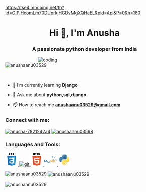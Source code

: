
https://tse4.mm.bing.net/th?id=OIP.HcomLm70DUprkjHGDvMgXQHaEL&pid=Api&P=0&h=180
<h1 align="center">Hi 👋, I'm Anusha</h1>
<h3 align="center">A passionate python developer from India</h3>

<img align="right" alt="coding" width="400" src="https://images.squarespace-cdn.com/content/v1/5769fc401b631bab1addb2ab/1541580611624-TE64QGKRJG8SWAIUS7NS/coding-freak.gif">

<p align="left"> <img src="https://komarev.com/ghpvc/?username=anushaanu03529&label=Profile%20views&color=0e75b6&style=flat" alt="anushaanu03529" /> </p>

<p align="left"> <a href="https://twitter.com/" target="blank"><img src="https://img.shields.io/twitter/follow/?logo=twitter&style=for-the-badge" alt="" /></a> </p>

- 🌱 I’m currently learning **Django**

- 💬 Ask me about **python,sql,django**

- 📫 How to reach me **anushaanu03529@gmail.com**

<h3 align="left">Connect with me:</h3>
<p align="left">
<a href="https://linkedin.com/in/anusha-7821242a4" target="blank"><img align="center" src="https://raw.githubusercontent.com/rahuldkjain/github-profile-readme-generator/master/src/images/icons/Social/linked-in-alt.svg" alt="anusha-7821242a4" height="30" width="40" /></a>
<a href="https://www.hackerearth.com/anushaanu03598" target="blank"><img align="center" src="https://raw.githubusercontent.com/rahuldkjain/github-profile-readme-generator/master/src/images/icons/Social/hackerearth.svg" alt="anushaanu03598" height="30" width="40" /></a>
</p>

<h3 align="left">Languages and Tools:</h3>
<p align="left"> <a href="https://www.w3schools.com/css/" target="_blank" rel="noreferrer"> <img src="https://raw.githubusercontent.com/devicons/devicon/master/icons/css3/css3-original-wordmark.svg" alt="css3" width="40" height="40"/> </a> <a href="https://git-scm.com/" target="_blank" rel="noreferrer"> <img src="https://www.vectorlogo.zone/logos/git-scm/git-scm-icon.svg" alt="git" width="40" height="40"/> </a> <a href="https://www.w3.org/html/" target="_blank" rel="noreferrer"> <img src="https://raw.githubusercontent.com/devicons/devicon/master/icons/html5/html5-original-wordmark.svg" alt="html5" width="40" height="40"/> </a> <a href="https://www.mysql.com/" target="_blank" rel="noreferrer"> <img src="https://raw.githubusercontent.com/devicons/devicon/master/icons/mysql/mysql-original-wordmark.svg" alt="mysql" width="40" height="40"/> </a> <a href="https://www.python.org" target="_blank" rel="noreferrer"> <img src="https://raw.githubusercontent.com/devicons/devicon/master/icons/python/python-original.svg" alt="python" width="40" height="40"/> </a> </p>

<p><img align="left" src="https://github-readme-stats.vercel.app/api/top-langs?username=anushaanu03529&show_icons=true&locale=en&layout=compact" alt="anushaanu03529" /></p>

<p>&nbsp;<img align="center" src="https://github-readme-stats.vercel.app/api?username=anushaanu03529&show_icons=true&locale=en" alt="anushaanu03529" /></p>

<p><img align="center" src="https://github-readme-streak-stats.herokuapp.com/?user=anushaanu03529&" alt="anushaanu03529" /></p>



